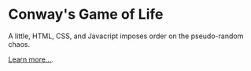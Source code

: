 Conway's Game of Life
=====================

A little, HTML, CSS, and Javacript imposes order on the pseudo-random chaos.

[Learn more...](https://en.wikipedia.org/wiki/Conway%27s_Game_of_Life).